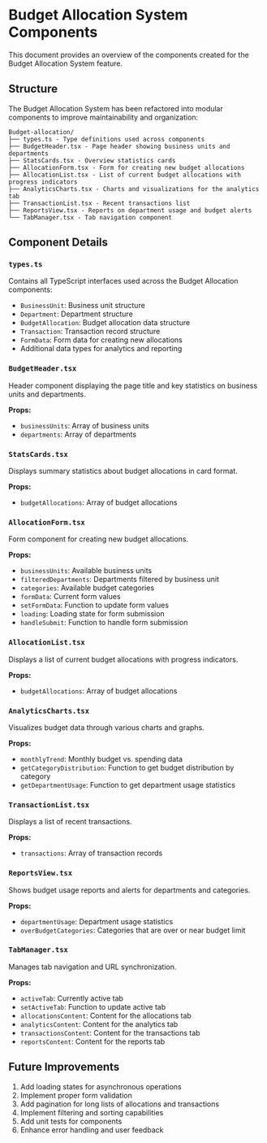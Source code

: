 # Budget Allocation System Components

This document provides an overview of the components created for the Budget Allocation System feature.

## Structure

The Budget Allocation System has been refactored into modular components to improve maintainability and organization:

```
Budget-allocation/
├── types.ts - Type definitions used across components
├── BudgetHeader.tsx - Page header showing business units and departments
├── StatsCards.tsx - Overview statistics cards
├── AllocationForm.tsx - Form for creating new budget allocations
├── AllocationList.tsx - List of current budget allocations with progress indicators
├── AnalyticsCharts.tsx - Charts and visualizations for the analytics tab
├── TransactionList.tsx - Recent transactions list
├── ReportsView.tsx - Reports on department usage and budget alerts
└── TabManager.tsx - Tab navigation component
```

## Component Details

### `types.ts`
Contains all TypeScript interfaces used across the Budget Allocation components:
- `BusinessUnit`: Business unit structure
- `Department`: Department structure
- `BudgetAllocation`: Budget allocation data structure
- `Transaction`: Transaction record structure
- `FormData`: Form data for creating new allocations
- Additional data types for analytics and reporting

### `BudgetHeader.tsx`
Header component displaying the page title and key statistics on business units and departments.

**Props:**
- `businessUnits`: Array of business units
- `departments`: Array of departments

### `StatsCards.tsx`
Displays summary statistics about budget allocations in card format.

**Props:**
- `budgetAllocations`: Array of budget allocations

### `AllocationForm.tsx`
Form component for creating new budget allocations.

**Props:**
- `businessUnits`: Available business units
- `filteredDepartments`: Departments filtered by business unit
- `categories`: Available budget categories
- `formData`: Current form values
- `setFormData`: Function to update form values
- `loading`: Loading state for form submission
- `handleSubmit`: Function to handle form submission

### `AllocationList.tsx`
Displays a list of current budget allocations with progress indicators.

**Props:**
- `budgetAllocations`: Array of budget allocations

### `AnalyticsCharts.tsx`
Visualizes budget data through various charts and graphs.

**Props:**
- `monthlyTrend`: Monthly budget vs. spending data
- `getCategoryDistribution`: Function to get budget distribution by category
- `getDepartmentUsage`: Function to get department usage statistics

### `TransactionList.tsx`
Displays a list of recent transactions.

**Props:**
- `transactions`: Array of transaction records

### `ReportsView.tsx`
Shows budget usage reports and alerts for departments and categories.

**Props:**
- `departmentUsage`: Department usage statistics
- `overBudgetCategories`: Categories that are over or near budget limit

### `TabManager.tsx`
Manages tab navigation and URL synchronization.

**Props:**
- `activeTab`: Currently active tab
- `setActiveTab`: Function to update active tab
- `allocationsContent`: Content for the allocations tab
- `analyticsContent`: Content for the analytics tab
- `transactionsContent`: Content for the transactions tab
- `reportsContent`: Content for the reports tab

## Future Improvements

1. Add loading states for asynchronous operations
2. Implement proper form validation
3. Add pagination for long lists of allocations and transactions
4. Implement filtering and sorting capabilities
5. Add unit tests for components
6. Enhance error handling and user feedback
